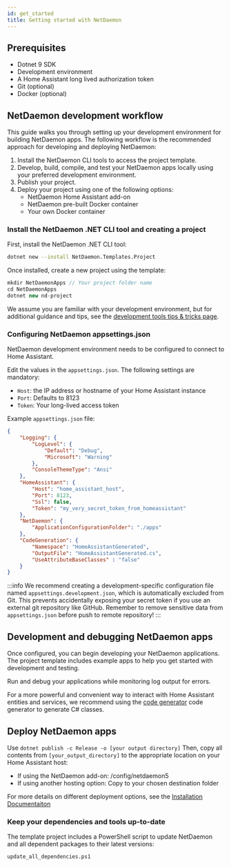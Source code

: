 ```yaml
---
id: get_started
title: Getting started with NetDaemon
---
```


## Prerequisites

- Dotnet 9 SDK
- Development environment
- A Home Assistant long lived authorization token
- Git (optional)
- Docker (optional)

## NetDaemon development workflow
This guide walks you through setting up your development environment for
building NetDaemon apps. The following workflow is the recommended approach
for developing and deploying NetDaemon:

1. Install the NetDaemon CLI tools to access the project template.
2. Develop, build, compile, and test your NetDaemon apps locally using your preferred development environment.
3. Publish your project.
4. Deploy your project using one of the following options:
    - NetDaemon Home Assistant add-on
    - NetDaemon pre-built Docker container
    - Your own Docker container

### Install the NetDaemon .NET CLI tool and creating a project

First, install the NetDaemon .NET CLI tool:

```bash
dotnet new --install NetDaemon.Templates.Project
```

Once installed, create a new project using the template:

```csharp
mkdir NetDaemonApps // Your project folder name
cd NetDaemonApps
dotnet new nd-project
```

We assume you are familiar with your development environment, but for additional guidance
and tips, see the [development tools tips & tricks page](development_tools.md).

### Configuring NetDaemon appsettings.json

NetDaemon development environment needs to be configured to
connect to Home Assistant.

Edit the values in the `appsettings.json`. The following settings are mandatory:

- `Host`: the IP address or hostname of your Home Assistant instance
- `Port`: Defaults to 8123
- `Token`: Your long-lived access token

Example `appsettings.json` file:

```json
{
    "Logging": {
        "LogLevel": {
            "Default": "Debug",
            "Microsoft": "Warning"
        },
        "ConsoleThemeType": "Ansi"
    },
    "HomeAssistant": {
        "Host": "home_assistant_host",
        "Port": 8123,
        "Ssl": false,
        "Token": "my_very_secret_token_from_homeassistant"
    },
    "NetDaemon": {
        "ApplicationConfigurationFolder": "./apps"
    },
    "CodeGeneration": {
        "Namespace": "HomeAssistantGenerated",
        "OutputFile": "HomeAssistantGenerated.cs",
        "UseAttributeBaseClasses" : "false"
    }
}
```

:::info
We recommend creating a development-specific configuration file named
`appsettings.development.json`, which is automatically excluded from Git.
This prevents accidentally exposing your secret token if you use an
external git repository like GitHub. Remember to remove sensitive data
from `appsettings.json` before push to remote repository!
:::

## Development and debugging NetDaemon apps

Once configured, you can begin developing your NetDaemon applications.
The project template includes example apps to help you get started with
development and testing.

Run and debug your applications while monitoring log output for errors.

For a more powerful and convenient way to interact with Home Assistant
entities and services, we recommend using the [code generator](../hass_model/hass_model_codegen.md)
code generator to generate C# classes.

## Deploy NetDaemon apps

Use `dotnet publish -c Release -o [your output directory]`
Then, copy all contents from `[your_output_directory]` to the appropriate
location on your Home Assistant host:

- If using the NetDaemon add-on: /config/netdaemon5
- If using another hosting option: Copy to your chosen destination folder

For more details on different deployment options, see the [Installation Documentaiton](user\started\installation.md)

### Keep your dependencies and tools up-to-date

The template project includes a PowerShell script to update NetDaemon
and all dependent packages to their latest versions:

```bash
update_all_dependencies.ps1
```
